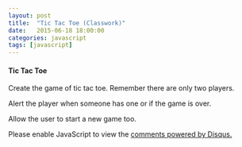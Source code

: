 ```yaml
---
layout: post
title:  "Tic Tac Toe (Classwork)"
date:   2015-06-18 18:00:00
categories: javascript
tags: [javascript]
---
```



<h4>Tic Tac Toe</h4>
<p>Create the game of tic tac toe.  Remember there are only two players.</p>
<p>Alert the player when someone has one or if the game is over.</p>
<p>Allow the user to start a new game too.</p>


<div id="disqus_thread"></div>
<script type="text/javascript">
    /* * * CONFIGURATION VARIABLES * * */
    var disqus_shortname = 'devschool';

    /* * * DON'T EDIT BELOW THIS LINE * * */
    (function() {
        var dsq = document.createElement('script'); dsq.type = 'text/javascript'; dsq.async = true;
        dsq.src = '//' + disqus_shortname + '.disqus.com/embed.js';
        (document.getElementsByTagName('head')[0] || document.getElementsByTagName('body')[0]).appendChild(dsq);
    })();
</script>
<noscript>Please enable JavaScript to view the <a href="https://disqus.com/?ref_noscript" rel="nofollow">comments powered by Disqus.</a></noscript>
